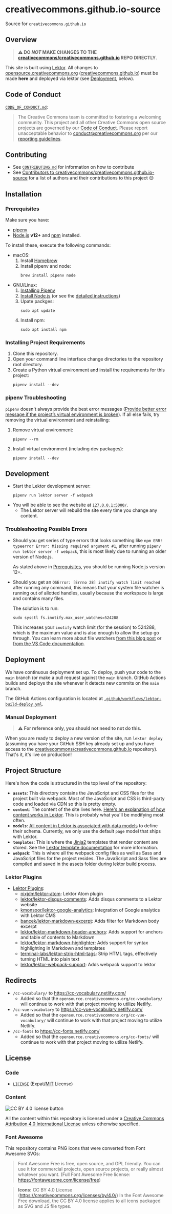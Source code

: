 # creativecommons.github.io-source

Source for `creativecommons.github.io`


## Overview

> **:warning: DO *NOT* MAKE CHANGES TO THE
> [creativecommons/creativecommons.github.io][ccghiorepo] REPO DIRECTLY**.

[ccghiorepo]: https://github.com/creativecommons/creativecommons.github.io

This site is built using [Lektor][lektor]. All changes to
[opensource.creativecommons.org][ccopensource]
([creativecommons.github.io][ccgithubio]) must be made **here** and deployed
via lektor (see [Deployment](#deployment), below).

[lektor]: https://www.getlektor.com/
[ccgithubio]: https://creativecommons.github.io/
[ccopensource]: https://opensource.creativecommons.org/


## Code of Conduct

[`CODE_OF_CONDUCT.md`](CODE_OF_CONDUCT.md):
> The Creative Commons team is committed to fostering a welcoming community.
> This project and all other Creative Commons open source projects are governed
> by our [Code of Conduct][code_of_conduct]. Please report unacceptable
> behavior to [conduct@creativecommons.org](mailto:conduct@creativecommons.org)
> per our [reporting guidelines][reporting_guide].

[code_of_conduct]: https://opensource.creativecommons.org/community/code-of-conduct/ "CC Open Source Code of Conduct — Creative Commons on GitHub"
[reporting_guide]: https://opensource.creativecommons.org/community/code-of-conduct/enforcement/ "Codes of Conduct Enforcement — Creative Commons on GitHub"


## Contributing

- See [`CONTRIBUTING.md`](CONTRIBUTING.md) for information on how to contribute
- See [Contributors to
  creativecommons/creativecommons.github.io-source][contributors] for a
  list of authors and their contributions to this project :blush:

[contributors]: https://github.com/creativecommons/creativecommons.github.io-source/graphs/contributors "Contributors to creativecommons/creativecommons.github.io-source"


## Installation

### Prerequisites

Make sure you have:
- [pipenv][pipenvdocs]
- [Node.js][nodejswebsite] **v12+** and [npm][npmdocs] installed.

To install these, execute the following commands:
- macOS:
  1. Install [Homebrew][homebrew]
  1. Install pipenv and node:
        ```
        brew install pipenv node
        ```
- GNU/Linux:
  1. [Installing Pipenv][pipenvinstall]
  2. [Install Node.js][nodeinstall] (or see the
     [detailed instructions][nodedetailed])
  3. Upate packges:
        ```
        sudo apt update
        ```
  4. Install npm:
        ```
        sudo apt install npm
        ```

[pipenvdocs]: https://pipenv.pypa.io/en/latest/
[nodejswebsite]: https://nodejs.org/en/
[npmdocs]: https://docs.npmjs.com/
[homebrew]: https://brew.sh/
[pipenvinstall]: https://pipenv.pypa.io/en/latest/install/#installing-pipenv
[nodeinstall]: https://github.com/nodesource/distributions/blob/master/README.md#table-of-contents
[nodedetailed]: https://github.com/nodesource/distributions/blob/master/README.md#installation-instructions


### Installing Project Requirements

1. Clone this repository.
2. Open your command line interface change directories to the repository root
   directory.
3. Create a Python virtual environment and install the requirements for this
   project:
    ```
    pipenv install --dev
    ```


### pipenv Troubleshooting

`pipenv` doesn't always provide the best error messages ([Provide better error
message if the project’s virtual environment is broken][pipenverror]). If all
else fails, try removing the virtual environment and reinstalling:
1. Remove virtual environment:
    ```
    pipenv --rm
    ```
2. Install virtual environment (including dev packages):
    ```
    pipenv install --dev
    ```

[pipenverror]: https://github.com/pypa/pipenv/issues/1918


## Development

- Start the Lektor development server:
    ```
    pipenv run lektor server -f webpack
    ```
- You will be able to see the website at [`127.0.0.1:5000/`][local5000].
  - The Lektor server will rebuild the site every time you change any content.

[local5000]: http://127.0.0.1:5000/


### Troubleshooting Possible Errors

- Should you get series of type errors that looks something like `npm ERR!
  typeerror Error: Missing required argument #1`, after running `pipenv run
  lektor server -f webpack`, this is most likely due to running an older
  version of Node.js.

  As stated above in [Prerequisites](#prerequisites), you should be running
  Node.js version 12+.

- Should you get an `OSError: [Errno 28] inotify watch limit reached` after
  running any command, this means that your system file watcher is running out
  of allotted handles, usually because the workspace is large and contains many
  files.

  The solution is to run:
    ```
    sudo sysctl fs.inotify.max_user_watches=524288
    ```

  This increases your `inotify` watch limit (for the session) to 524288, which
  is the maximum value and is also enough to allow the  setup go through. You
  can learn more about file watchers [from this blog post][inotifyblog]
  or [from the VS Code documentation][watchchanges].

[inotifyblog]: https://unixia.wordpress.com/2018/04/28/inotify-watch-limit-reached-wait-what/
[watchchanges]: https://code.visualstudio.com/docs/setup/linux#_visual-studio-code-is-unable-to-watch-for-file-changes-in-this-large-workspace-error-enospc


## Deployment

We have continuous deployment set up. To deploy, push your code to the `main`
branch (or make a pull request against the `main` branch. GitHub Actions
builds and deploys the site whenever it detects new commits on the `main`
branch.

The GitHub Actions configuration is located at
[`.github/workflows/lektor-build-deploy.yml`][lektorbuild].

[lektorbuild]: .github/workflows/lektor-build-deploy.yml


### Manual Deployment

> :warning: **For reference only, you should not need to not do this.**

When you are ready to deploy a new version of the site, run `lektor deploy`
(assuming you have your GitHub SSH key already set up and you have access to
the [creativecommons/creativecommons.github.io][ccghiorepo] repository). That's
it, it's live on production!


## Project Structure

Here's how the code is structured in the top level of the repository:
- **`assets`**: This directory contains the JavaScript and CSS files for the
  project built via webpack. Most of the JavaScript and CSS is third-party code
  and loaded via CDN so this is pretty empty.
- **`content`**: The content of the site lives here. [Here's an explanation of
  how content works in Lektor][lektorcontent]. This is probably what you'll be
  modifying most often.
- **`models`**: [All content in Lektor is associated with data
  models][lektormodels] to define their schema. Currently, we only use the
  default `page` model that ships with Lektor.
- **`templates`**: This is where the [Jinja2][jinja2] templates that render
  content are stored. See the [Lektor template documentation][lektortemplate]
  for more information.
- **`webpack`**: This is where all the webpack config files as well as Sass and
  JavaScript files for the project resides. The JavaScript and Sass files are
  compiled and saved in the assets folder during lektor build process.

[lektorcontent]: https://www.getlektor.com/docs/content/
[lektormodels]: https://www.getlektor.com/docs/models/
[jinja2]: http://jinja.pocoo.org/
[lektortemplate]: https://www.getlektor.com/docs/templates/


### Lektor Plugins

- [Lektor Plugins][plugins]:
  - [nixjdm/lektor-atom][atom]: Lektor Atom plugin
  - [lektor/lektor-disqus-comments][disqus]: Adds disqus comments to a Lektor
    website
  - [kmonsoor/lektor-google-analytics][lektorga]: Integration of Google
    analytics with Lektor CMS
  - [bancek/lektor-markdown-excerpt][mdexcerpt]: Adds filter for Markdown body
    excerpt
  - [lektor/lektor-markdown-header-anchors][md-header]: Adds support for
    anchors and table of contents to Markdown
  - [lektor/lektor-markdown-highlighter][md-highlighter]: Adds support for
    syntax highlighting in Markdown and templates
  - [terminal-labs/lektor-strip-html-tags][striphtml]: Strip HTML tags,
    effectively turning HTML into plain text
  - [lektor/lektor-webpack-support][webpacksupport]: Adds webpack support to
    lektor

[plugins]: https://www.getlektor.com/docs/plugins/
[atom]: https://github.com/nixjdm/lektor-atom
[disqus]: https://github.com/lektor/lektor-disqus-comments
[lektorga]: https://github.com/kmonsoor/lektor-google-analytics
[mdexcerpt]: https://github.com/bancek/lektor-markdown-excerpt
[md-header]: https://github.com/lektor/lektor-markdown-header-anchors
[md-highlighter]: https://github.com/lektor/lektor-markdown-highlighter
[striphtml]: https://github.com/terminal-labs/lektor-strip-html-tags
[webpacksupport]: https://github.com/lektor/lektor-webpack-support


## Redirects

- `/cc-vocabulary/` to https://cc-vocabulary.netlify.com/
  - Added so that the `opensource.creativecommons.org/cc-vocabulary/` will
    continue to work with that project moving to utilize Netlify.
- `/cc-vue-vocabulary` to https://cc-vue-vocabulary.netlify.com/
  - Added so that the `opensource.creativecommons.org/cc-vue-vocabulary/` will
    continue to work with that project moving to utilize Netlify.
- `/cc-fonts` to https://cc-fonts.netlify.com/
  - Added so that the `opensource.creativecommons.org/cc-fonts/` will
    continue to work with that project moving to utilize Netlify.


## License


### Code

- [`LICENSE`](LICENSE) (Expat/[MIT][mit] License)

[mit]: http://www.opensource.org/licenses/MIT "The MIT License | Open Source Initiative"


### Content

![CC BY 4.0 license button][cc-by-png]

All the content within this repository is licensed under a [Creative Commons
Attribution 4.0 International License][cc-by] unless otherwise
specified.

[cc-by-png]: https://licensebuttons.net/l/by/4.0/88x31.png "CC BY 4.0 license button"
[cc-by]: https://creativecommons.org/licenses/by/4.0/ "Creative Commons — Attribution-ShareAlike 4.0 International — CC BY 4.0"


### Font Awesome

This repository contains PNG icons that were converted from Font Awesome SVGs:

> Font Awesome Free is free, open source, and GPL friendly. You can use it for
> commercial projects, open source projects, or really almost whatever you
> want. (Full Font Awesome Free license: https://fontawesome.com/license/free)

> **Icons:** CC BY 4.0 License (https://creativecommons.org/licenses/by/4.0/)
> In the Font Awesome Free download, the CC BY 4.0 license applies to all icons
> packaged as SVG and JS file types.
